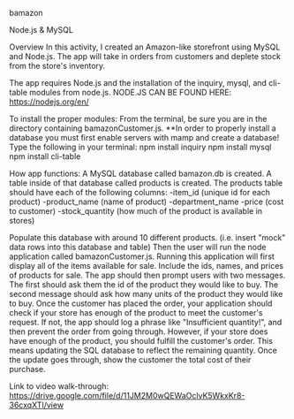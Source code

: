 bamazon 

Node.js & MySQL

Overview
In this activity, I created an Amazon-like storefront using MySQL and Node.js. The app will take in orders from customers and deplete stock from the store's inventory. 

The app requires Node.js and the installation of the inquiry, mysql, and cli-table modules from node.js. 
NODE.JS CAN BE FOUND HERE: 
https://nodejs.org/en/

To install the proper modules: From the terminal, be sure you are in the directory containing bamazonCustomer.js.
**In order to properly install a database you must first enable servers with mamp and create a database!
Type the following in your terminal:
npm install inquiry
npm install mysql
npm install cli-table

How app functions:
A MySQL database called bamazon.db is created. 
A table inside of that database called products is created.
The products table should have each of the following columns:
-item_id (unique id for each product)
-product_name (name of product)
-department_name
-price (cost to customer)
-stock_quantity (how much of the product is available in stores)

Populate this database with around 10 different products. (i.e. insert "mock" data rows into this database and table)
Then the user will run the node application called bamazonCustomer.js. Running this application will first display all of the items available for sale. Include the ids, names, and prices of products for sale. 
The app should then prompt users with two messages.
The first should ask them the id of the product they would like to buy. The second message should ask how many units of the product they would like to buy. Once the customer has placed the order, your application should check if your store has enough of the product to meet the customer's request.
If not, the app should log a phrase like "Insufficient quantity!", and then prevent the order from going through. However, if your store does have enough of the product, you should fulfill the customer's order.
This means updating the SQL database to reflect the remaining quantity. Once the update goes through, show the customer the total cost of their purchase. 

Link to video walk-through:
https://drive.google.com/file/d/11JM2M0wQEWaOclvK5WkxKr8-36cxqXTI/view 